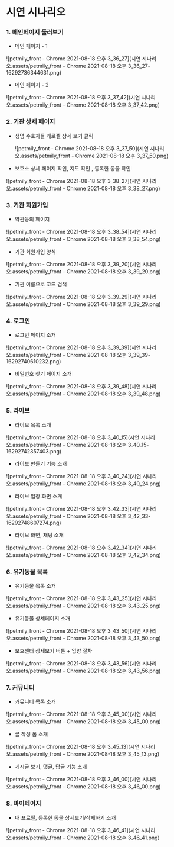 # 시연 시나리오

### 1. 메인페이지 둘러보기

- 메인 페이지 - 1

![petmily_front - Chrome 2021-08-18 오후 3_36_27](시연 시나리오.assets/petmily_front - Chrome 2021-08-18 오후 3_36_27-16292736344631.png)

- 메인 페이지 - 2

![petmily_front - Chrome 2021-08-18 오후 3_37_42](시연 시나리오.assets/petmily_front - Chrome 2021-08-18 오후 3_37_42.png)





### 2. 기관 상세 페이지

- 생명 수호자들 케로젤 상세 보기 클릭

  ![petmily_front - Chrome 2021-08-18 오후 3_37_50](시연 시나리오.assets/petmily_front - Chrome 2021-08-18 오후 3_37_50.png)

- 보호소 상세 페이지 확인, 지도 확인 , 등록한 동물 확인

![petmily_front - Chrome 2021-08-18 오후 3_38_27](시연 시나리오.assets/petmily_front - Chrome 2021-08-18 오후 3_38_27.png)





### 3. 기관 회원가입

- 약관동의 페이지

![petmily_front - Chrome 2021-08-18 오후 3_38_54](시연 시나리오.assets/petmily_front - Chrome 2021-08-18 오후 3_38_54.png)

- 기관 회원가입 양식

![petmily_front - Chrome 2021-08-18 오후 3_39_20](시연 시나리오.assets/petmily_front - Chrome 2021-08-18 오후 3_39_20.png)

- 기관 이름으로 코드 검색

![petmily_front - Chrome 2021-08-18 오후 3_39_29](시연 시나리오.assets/petmily_front - Chrome 2021-08-18 오후 3_39_29.png)



### 4. 로그인

- 로그인 페이지 소개

![petmily_front - Chrome 2021-08-18 오후 3_39_39](시연 시나리오.assets/petmily_front - Chrome 2021-08-18 오후 3_39_39-16292740610232.png)

- 비밀번호 찾기 페이지 소개

![petmily_front - Chrome 2021-08-18 오후 3_39_48](시연 시나리오.assets/petmily_front - Chrome 2021-08-18 오후 3_39_48.png)

### 5. 라이브

- 라이브 목록 소개

![petmily_front - Chrome 2021-08-18 오후 3_40_15](시연 시나리오.assets/petmily_front - Chrome 2021-08-18 오후 3_40_15-16292742357403.png)



- 라이브 만들기 기능 소개

![petmily_front - Chrome 2021-08-18 오후 3_40_24](시연 시나리오.assets/petmily_front - Chrome 2021-08-18 오후 3_40_24.png)



- 라이브 입장 화면 소개

![petmily_front - Chrome 2021-08-18 오후 3_42_33](시연 시나리오.assets/petmily_front - Chrome 2021-08-18 오후 3_42_33-16292748607274.png)

- 라이브 화면, 채팅 소개

![petmily_front - Chrome 2021-08-18 오후 3_42_34](시연 시나리오.assets/petmily_front - Chrome 2021-08-18 오후 3_42_34.png)



### 6. 유기동물 목록

- 유기동물 목록 소개

![petmily_front - Chrome 2021-08-18 오후 3_43_25](시연 시나리오.assets/petmily_front - Chrome 2021-08-18 오후 3_43_25.png)

- 유기동물 상세페이지 소개

![petmily_front - Chrome 2021-08-18 오후 3_43_50](시연 시나리오.assets/petmily_front - Chrome 2021-08-18 오후 3_43_50.png)



- 보호센터 상세보기 버튼 + 입양 절차

![petmily_front - Chrome 2021-08-18 오후 3_43_56](시연 시나리오.assets/petmily_front - Chrome 2021-08-18 오후 3_43_56.png)



### 7. 커뮤니티

- 커뮤니티 목록 소개

![petmily_front - Chrome 2021-08-18 오후 3_45_00](시연 시나리오.assets/petmily_front - Chrome 2021-08-18 오후 3_45_00.png)

- 글 작성 폼 소개

![petmily_front - Chrome 2021-08-18 오후 3_45_13](시연 시나리오.assets/petmily_front - Chrome 2021-08-18 오후 3_45_13.png)

- 게시글 보기, 댓글, 답글 기능 소개

![petmily_front - Chrome 2021-08-18 오후 3_46_00](시연 시나리오.assets/petmily_front - Chrome 2021-08-18 오후 3_46_00.png)



### 8. 마이페이지

- 내 프로필, 등록한 동물 상세보기/삭제하기 소개

![petmily_front - Chrome 2021-08-18 오후 3_46_41](시연 시나리오.assets/petmily_front - Chrome 2021-08-18 오후 3_46_41.png)

